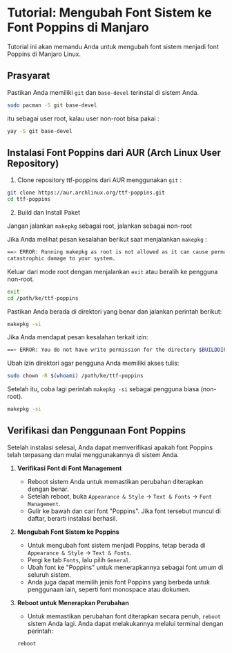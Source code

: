 # Tutorial: Mengubah Font Sistem ke Font Poppins di Manjaro

Tutorial ini akan memandu Anda untuk mengubah font sistem menjadi font Poppins di Manjaro Linux.

## Prasyarat

Pastikan Anda memiliki `git` dan `base-devel` terinstal di sistem Anda.

```bash
sudo pacman -S git base-devel
```
itu sebagai user root, kalau user non-root bisa pakai :
```bash
yay -S git base-devel
```
## Instalasi Font Poppins dari AUR (Arch Linux User Repository)
 1. Clone repository ttf-poppins dari AUR menggunakan `git` :

```bash
git clone https://aur.archlinux.org/ttf-poppins.git
cd ttf-poppins
```
  2. Build dan Install Paket
     
Jangan jalankan `makepkg` sebagai root, jalankan sebagai non-root

Jika Anda melihat pesan kesalahan berikut saat menjalankan `makepkg` :
```bash
==> ERROR: Running makepkg as root is not allowed as it can cause permanent,
catastrophic damage to your system.
```
Keluar dari mode root dengan menjalankan `exit` atau beralih ke pengguna non-root.
```bash
exit
cd /path/ke/ttf-poppins
````
Pastikan Anda berada di direktori yang benar dan jalankan perintah berikut:
```bash
makepkg -si
```
Jika Anda mendapat pesan kesalahan terkait izin:
```bash
==> ERROR: You do not have write permission for the directory $BUILDDIR (/home/user/dir/ttf-poppins).
```
Ubah izin direktori agar pengguna Anda memiliki akses tulis:
```bash
sudo chown -R $(whoami) /path/ke/ttf-poppins
````
Setelah itu, coba lagi perintah `makepkg -si` sebagai pengguna biasa (non-root).
```bash 
makepkg -si
```

## Verifikasi dan Penggunaan Font Poppins

Setelah instalasi selesai, Anda dapat memverifikasi apakah font Poppins telah terpasang dan mulai menggunakannya di sistem Anda.

1. **Verifikasi Font di Font Management**

   - Reboot sistem Anda untuk memastikan perubahan diterapkan dengan benar.
   - Setelah reboot, buka `Appearance & Style` -> `Text & Fonts` -> `Font Management`.
   - Gulir ke bawah dan cari font "Poppins". Jika font tersebut muncul di daftar, berarti instalasi berhasil.

2. **Mengubah Font Sistem ke Poppins**

   - Untuk mengubah font sistem menjadi Poppins, tetap berada di `Appearance & Style` -> `Text & Fonts`.
   - Pergi ke tab `Fonts`, lalu pilih `General`.
   - Ubah font ke "Poppins" untuk menerapkannya sebagai font umum di seluruh sistem.
   - Anda juga dapat memilih jenis font Poppins yang berbeda untuk penggunaan lain, seperti font monospace atau dokumen.

3. **Reboot untuk Menerapkan Perubahan**

   - Untuk memastikan perubahan font diterapkan secara penuh, ```reboot``` sistem Anda lagi. Anda dapat melakukannya melalui terminal dengan perintah:

   ```bash
   reboot
   ```
